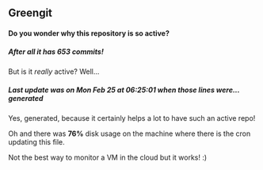 ## Greengit

#### Do you wonder why this repository is so active?

##### After all it has 653 commits!

But is it *really* active? Well...

##### Last update was on Mon Feb 25 at 06:25:01 when those lines were... generated

Yes, generated, because it certainly helps a lot to have such an active repo!

Oh and there was **76%** disk usage on the machine
where there is the cron updating this file.

Not the best way to monitor a VM in the cloud but it works! :)
